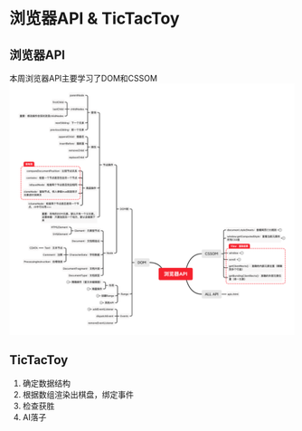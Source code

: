 # 浏览器API & TicTacToy

## 浏览器API

本周浏览器API主要学习了DOM和CSSOM
![浏览器API](./浏览器API.png)

## TicTacToy

1. 确定数据结构
2. 根据数组渲染出棋盘，绑定事件
3. 检查获胜
4. AI落子
